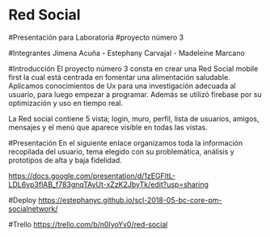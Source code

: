 # Red Social

#Presentación para Laboratoria 
#proyecto número 3



#Integrantes
Jimena Acuña - Estephany Carvajal - Madeleine Marcano



#Introducción 
El proyecto número 3 consta en crear una Red Social mobile first la cual está centrada en fomentar una alimentación saludable. Aplicamos conocimientos de Ux para una investigación adecuada al usuario, para luego empezar a programar. Además se utilizó firebase por su optimización y uso en tiempo real. 

La Red social contiene 5 vista; login, muro, perfil, lista de usuarios, amigos, mensajes y el menú que aparece visible en todas las vistas.



#Presentación
En el siguiente enlace organizamos toda la información recopilada del usuario, tema elegido con su problemática, análisis y prototipos de alta y baja fidelidad.

https://docs.google.com/presentation/d/1zEGFltL-LDL6vp3flAB_f783gnqTAyUt-xZzK2JbyTk/edit?usp=sharing



#Deploy
https://estephanyc.github.io/scl-2018-05-bc-core-pm-socialnetwork/



#Trello
https://trello.com/b/n0IyoYv0/red-social




